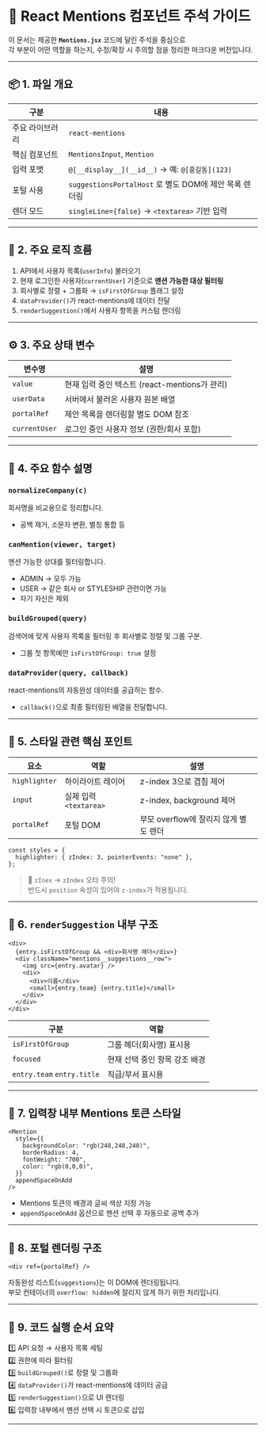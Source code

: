 
# 🧩 React Mentions 컴포넌트 주석 가이드

이 문서는 제공한 **`Mentions.jsx`** 코드에 달린 주석을 중심으로  
각 부분이 어떤 역할을 하는지, 수정/확장 시 주의할 점을 정리한 마크다운 버전입니다.

---

## 📦 1. 파일 개요

| 구분 | 내용 |
|------|------|
| 주요 라이브러리 | `react-mentions` |
| 핵심 컴포넌트 | `MentionsInput`, `Mention` |
| 입력 포맷 | `@[__display__](__id__)` → 예: `@[홍길동](123)` |
| 포털 사용 | `suggestionsPortalHost` 로 별도 DOM에 제안 목록 렌더링 |
| 렌더 모드 | `singleLine={false}` → `<textarea>` 기반 입력 |

---

## 🧠 2. 주요 로직 흐름

1. API에서 사용자 목록(`userInfo`) 불러오기  
2. 현재 로그인한 사용자(`currentUser`) 기준으로 **멘션 가능한 대상 필터링**
3. 회사별로 정렬 + 그룹화 → `isFirstOfGroup` 플래그 설정
4. `dataProvider()`가 react-mentions에 데이터 전달
5. `renderSuggestion()`에서 사용자 항목을 커스텀 렌더링

---

## ⚙️ 3. 주요 상태 변수

| 변수명 | 설명 |
|--------|------|
| `value` | 현재 입력 중인 텍스트 (react-mentions가 관리) |
| `userData` | 서버에서 불러온 사용자 원본 배열 |
| `portalRef` | 제안 목록을 렌더링할 별도 DOM 참조 |
| `currentUser` | 로그인 중인 사용자 정보 (권한/회사 포함) |

---

## 🧩 4. 주요 함수 설명

### `normalizeCompany(c)`
회사명을 비교용으로 정리합니다.  
- 공백 제거, 소문자 변환, 별칭 통합 등

### `canMention(viewer, target)`
멘션 가능한 상대를 필터링합니다.  
- ADMIN → 모두 가능  
- USER → 같은 회사 or STYLESHIP 관련이면 가능  
- 자기 자신은 제외

### `buildGrouped(query)`
검색어에 맞게 사용자 목록을 필터링 후 회사별로 정렬 및 그룹 구분.  
- 그룹 첫 항목에만 `isFirstOfGroup: true` 설정

### `dataProvider(query, callback)`
react-mentions의 자동완성 데이터를 공급하는 함수.  
- `callback()`으로 최종 필터링된 배열을 전달합니다.

---

## 🎨 5. 스타일 관련 핵심 포인트

| 요소 | 역할 | 설명 |
|------|------|------|
| `highlighter` | 하이라이트 레이어 | z-index 3으로 겹침 제어 |
| `input` | 실제 입력 `<textarea>` | z-index, background 제어 |
| `portalRef` | 포털 DOM | 부모 overflow에 잘리지 않게 별도 렌더 |

```tsx
const styles = {
  highlighter: { zIndex: 3, pointerEvents: "none" },
};
```

> 🧩 `zInex` → `zIndex` 오타 주의!  
> 반드시 `position` 속성이 있어야 `z-index`가 적용됩니다.

---

## 👥 6. `renderSuggestion` 내부 구조

```tsx
<div>
  {entry.isFirstOfGroup && <div>회사명 헤더</div>}
  <div className="mentions__suggestions__row">
    <img src={entry.avatar} />
    <div>
      <div>이름</div>
      <small>{entry.team} {entry.title}</small>
    </div>
  </div>
</div>
```

| 구분 | 역할 |
|------|------|
| `isFirstOfGroup` | 그룹 헤더(회사명) 표시용 |
| `focused` | 현재 선택 중인 항목 강조 배경 |
| `entry.team` `entry.title` | 직급/부서 표시용 |

---

## 💬 7. 입력창 내부 Mentions 토큰 스타일

```tsx
<Mention
  style={{
    backgroundColor: "rgb(248,248,248)",
    borderRadius: 4,
    fontWeight: "700",
    color: "rgb(0,0,0)",
  }}
  appendSpaceOnAdd
/>
```

- Mentions 토큰의 배경과 글씨 색상 지정 가능  
- `appendSpaceOnAdd` 옵션으로 멘션 선택 후 자동으로 공백 추가

---

## 🧱 8. 포털 렌더링 구조

```tsx
<div ref={portalRef} />
```
자동완성 리스트(`suggestions`)는 이 DOM에 렌더링됩니다.  
부모 컨테이너의 `overflow: hidden`에 잘리지 않게 하기 위한 처리입니다.

---

## 🧭 9. 코드 실행 순서 요약

1️⃣ API 요청 → 사용자 목록 세팅  
2️⃣ 권한에 따라 필터링  
3️⃣ `buildGrouped()`로 정렬 및 그룹화  
4️⃣ `dataProvider()`가 react-mentions에 데이터 공급  
5️⃣ `renderSuggestion()`으로 UI 렌더링  
6️⃣ 입력창 내부에서 멘션 선택 시 토큰으로 삽입

---


